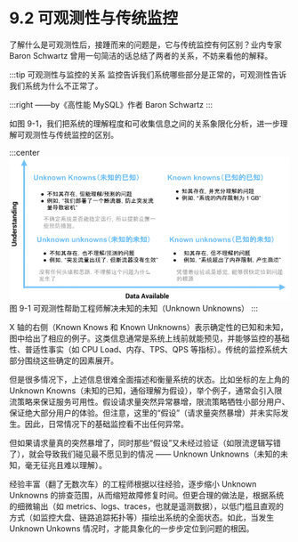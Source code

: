 # 9.2 可观测性与传统监控

了解什么是可观测性后，接踵而来的问题是，它与传统监控有何区别？业内专家 Baron Schwartz 曾用一句简洁的话总结了两者的关系，不妨来看他的解释。

:::tip 可观测性与监控的关系
监控告诉我们系统哪些部分是正常的，可观测性告诉我们系统为什么不正常了。

:::right
——by《高性能 MySQL》作者 Baron Schwartz 
:::

如图 9-1，我们把系统的理解程度和可收集信息之间的关系象限化分析，进一步理解可观测性与传统监控的区别。

:::center
  ![](../assets/observability-knowns.png)<br/>
  图 9-1 可观测性帮助工程师解决未知的未知（Unknown Unknowns）
:::

X 轴的右侧（Known Knows 和 Known Unknowns）表示确定性的已知和未知，图中给出了相应的例子。这类信息通常是系统上线前就能预见，并能够监控的基础性、普适性事实（如 CPU Load、内存、TPS、QPS 等指标）。传统的监控系统大部分围绕这些确定的因素展开。

但是很多情况下，上述信息很难全面描述和衡量系统的状态。比如坐标的左上角的 Unknown Knowns（未知的已知，通俗理解为假设），举个例子，通常会引入限流策略来保证服务可用性。假设请求量突然异常暴增，限流策略牺牲小部分用户、保证绝大部分用户的体验。但注意，这里的“假设”（请求量突然暴增）并未实际发生。因此，日常情况下的基础监控看不出任何异常。

但如果请求量真的突然暴增了，同时那些“假设”又未经过验证（如限流逻辑写错了），就会导致我们碰见最不愿见到的情况 —— Unknown Unknowns（未知的未知，毫无征兆且难以理解）。

经验丰富（翻了无数次车）的工程师根据以往经验，逐步缩小 Unknown Unknowns 的排查范围，从而缩短故障修复时间。但更合理的做法是，根据系统的细微输出（如 metrics、logs、traces，也就是遥测数据），以低门槛且直观的方式（如监控大盘、链路追踪拓扑等）描绘出系统的全面状态。如此，当发生 Unknown Unkowns 情况时，才能具象化的一步步定位到问题的根因。

[^1]: 参见 https://blog.sciencenet.cn/blog-829-1271882.html
